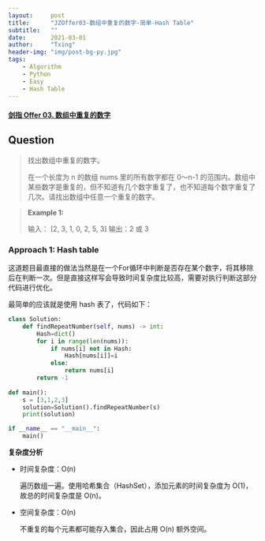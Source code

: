 ```yaml
---
layout:     post
title:      "JZOffer03-数组中重复的数字-简单-Hash Table"
subtitle:   ""
date:       2021-03-01
author:     "Txing"
header-img: "img/post-bg-py.jpg"
tags:
    - Algorithm
    - Python
    - Easy
    - Hash Table
---
```


#### [剑指 Offer 03. 数组中重复的数字](https://leetcode-cn.com/problems/shu-zu-zhong-zhong-fu-de-shu-zi-lcof/)

## Question

> 找出数组中重复的数字。
>
>
> 在一个长度为 n 的数组 nums 里的所有数字都在 0～n-1 的范围内。数组中某些数字是重复的，但不知道有几个数字重复了，也不知道每个数字重复了几次。请找出数组中任意一个重复的数字。
>

> **Example 1:**
>
> 输入：
>[2, 3, 1, 0, 2, 5, 3]
>    输出：2 或 3 



### Approach 1:  Hash table

这道题目最直接的做法当然是在一个For循环中判断是否存在某个数字，将其移除后在判断一次。但是直接这样写会导致时间复杂度比较高，需要对执行判断这部分代码进行优化。

最简单的应该就是使用 hash 表了，代码如下：


```python
class Solution:
    def findRepeatNumber(self, nums) -> int:
        Hash=dict()
        for i in range(len(nums)):
            if nums[i] not in Hash:
                Hash[nums[i]]=i
            else:
                return nums[i]
        return -1
    
def main():
    s = [3,1,2,3]
    solution=Solution().findRepeatNumber(s)
    print(solution)

if __name__ == "__main__":
    main()
```

**复杂度分析**

- 时间复杂度：O(n)
  
  遍历数组一遍。使用哈希集合（HashSet），添加元素的时间复杂度为 O(1)，故总的时间复杂度是 O(n)。

- 空间复杂度：O(n)

  不重复的每个元素都可能存入集合，因此占用 O(n) 额外空间。